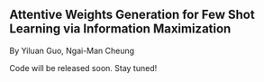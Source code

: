 ## Attentive Weights Generation for Few Shot Learning via Information Maximization

By Yiluan Guo, Ngai-Man Cheung

Code will be released soon. Stay tuned!
